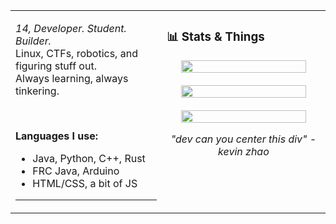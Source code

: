 <table>
  <tr>
    <td valign="top" width="48%">


<i>14, Developer. Student. Builder.</i><br>
Linux, CTFs, robotics, and figuring stuff out.<br>
Always learning, always tinkering.

<br>

<b>Languages I use:</b>
<ul>
  <li>Java, Python, C++, Rust</li>
  <li>FRC Java, Arduino</li>
  <li>HTML/CSS, a bit of JS</li>
</ul>

---

</td>
<td valign="top" width="52%">

<h3>📊 Stats & Things</h3>

<p align="center">
  <img src="https://github-readme-stats.vercel.app/api?username=ksgat&show_icons=true&theme=transparent " width="90%"/>
  <br><br>
  <img src="https://github-readme-streak-stats.herokuapp.com/?user=ksgat&theme=transparent " width="90%"/>
  <br><br>
  <img src="https://github-readme-stats.vercel.app/api/top-langs/?username=ksgat&layout=compact&theme=transparent" width="90%"/>
</p>

<p align="center"><i>"dev can you center this div" - kevin zhao</i></p>

</td>
</tr>
</table>
